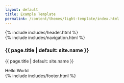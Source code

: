 ```yaml
---
layout: default
title: Example Template
permalink: /content/themes/light-template/index.html
---
```

<!DOCTYPE html>
<html>
<head>
<title>{{ page.title | default: site.name }}</title>
<meta name="viewport" content="width=device-width, initial-scale=1.0">
<link rel="stylesheet" href="https://template.pc-cdn.de/assets/fontawesome/v5.0.13/all.css">
<link rel="stylesheet" href="https://template.pc-cdn.de/content/themes/light-template/style.css">

</head>
<body>

<div class="header">
  {% include includes/header.html %} 
</div>

<div class="row">
  <div class="col-3 col-s-3 menu">
{% include includes/navigation.html %}
  </div>

  <div class="col-6 col-s-9">
    <h3>{{ page.title | default: site.name }}</h3>
    <p>{{ page.title | default: site.name }}</p>
  </div>

  <div class="col-3 col-s-12">
    <div class="aside">
      Hello World 
    </div>
  </div>
</div>

<div class="footer">
  {% include includes/footer.html %}
</div>

</body>
</html>
